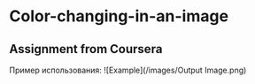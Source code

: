 # Color-changing-in-an-image
## Assignment from Coursera
Пример использования:
![Example](/images/Output Image.png)
